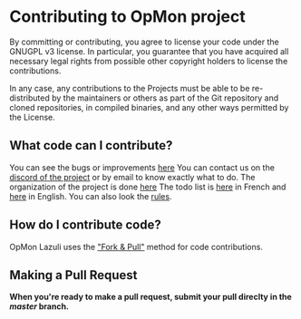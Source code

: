 Contributing to OpMon project
=============================

By committing or contributing, you agree to license your code under the GNUGPL v3 license.
In particular, you guarantee that you have acquired all necessary legal rights
from possible other copyright holders to license the contributions.

In any case, any contributions to the Projects must be able to be
re-distributed by the maintainers or others as part of the Git repository and
cloned repositories, in compiled binaries, and any other ways permitted by the
License.

## What code can I contribute?
You can see the bugs or improvements [here](https://github.com/jlppc/OpMon/issues)
You can contact us on the [discord of the project](https://discord.gg/XwyKFzh) or by email to know exactly what to do.
The organization of the project is done [here](https://github.com/jlppc/OpMon/projects)
The todo list is [here](https://github.com/jlppc/OpMon/wiki/Journal-du-d%C3%A9veloppement) in French 
and [here](https://translate.google.com/translate?act=url&depth=1&hl=fr&ie=UTF8&prev=_t&rurl=translate.google.fr&sl=fr&sp=nmt4&tl=en&u=https://github.com/jlppc/OpMon/wiki/Journal-du-d%25C3%25A9veloppement) in English.
You can also look the [rules](https://github.com/jlppc/OpMon/blob/master/CODE_OF_CONDUCT.md).

## How do I contribute code?
OpMon Lazuli uses the ["Fork & Pull"](https://help.github.com/articles/using-pull-requests#fork--pull)
method for code contributions.

## Making a Pull Request
**When you're ready to make a pull request, submit your pull direclty in the *master* branch.**
